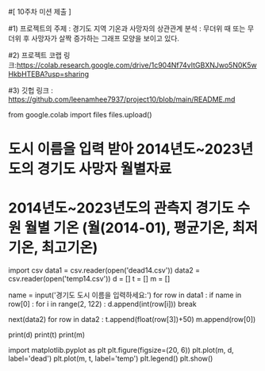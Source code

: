 #[ 10주차 미션 제출 ]

#1) 프로젝트의 주제 : 경기도 지역 기온과 사망자의 상관관계 분석  : 무더위 때 또는 무더위 후 사망자가 살짝 증가하는 그래프 모양을 보이고 있다.

#2) 프로젝트 코랩 링크:https://colab.research.google.com/drive/1c904Nf74vItGBXNJwo5N0K5wHkbHTEBA?usp=sharing

#3) 깃헙 링크 : https://github.com/leenamhee7937/project10/blob/main/README.md

from google.colab import files
files.upload()

# 도시 이름을 입력 받아 2014년도~2023년도의 경기도 사망자 월별자료
# 2014년도~2023년도의 관측지 경기도 수원 월별 기온 (월(2014-01), 평균기온, 최저기온, 최고기온)
import csv
data1 = csv.reader(open('dead14.csv'))
data2 = csv.reader(open('temp14.csv'))
d = []
t = []
m = []

name = input('경기도 도시 이름을 입력하세요:')
for row in data1 :
  if name in row[0] :
    for i in range(2, 122) :
      d.append(int(row[i]))
    break


next(data2)
for row in data2 :
 t.append(float(row[3])+50)
 m.append(row[0])

print(d)
print(t)
print(m)

import matplotlib.pyplot as plt
plt.figure(figsize=(20, 6))
plt.plot(m, d, label='dead')
plt.plot(m, t, label='temp')
plt.legend()
plt.show()
